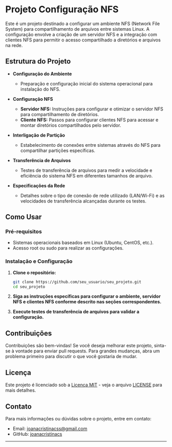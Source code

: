 # Projeto Configuração NFS

Este é um projeto destinado a configurar um ambiente NFS (Network File System) para compartilhamento de arquivos entre sistemas Linux. A configuração envolve a criação de um servidor NFS e a integração com clientes NFS para permitir o acesso compartilhado a diretórios e arquivos na rede.

## Estrutura do Projeto

- **Configuração do Ambiente**
  - Preparação e configuração inicial do sistema operacional para instalação do NFS.

- **Configuração NFS**
  - **Servidor NFS:** Instruções para configurar e otimizar o servidor NFS para compartilhamento de diretórios.
  - **Cliente NFS:** Passos para configurar clientes NFS para acessar e montar diretórios compartilhados pelo servidor.

- **Interligação de Partição**
  - Estabelecimento de conexões entre sistemas através do NFS para compartilhar partições específicas.

- **Transferência de Arquivos**
  - Testes de transferência de arquivos para medir a velocidade e eficiência do sistema NFS em diferentes tamanhos de arquivo.

- **Especificações da Rede**
  - Detalhes sobre o tipo de conexão de rede utilizado (LAN/Wi-Fi) e as velocidades de transferência alcançadas durante os testes.

## Como Usar

### Pré-requisitos

- Sistemas operacionais baseados em Linux (Ubuntu, CentOS, etc.).
- Acesso root ou sudo para realizar as configurações.

### Instalação e Configuração

1. **Clone o repositório:**
   ```bash
   git clone https://github.com/seu_usuario/seu_projeto.git
   cd seu_projeto
   ```

2. **Siga as instruções específicas para configurar o ambiente, servidor NFS e clientes NFS conforme descrito nas seções correspondentes.**

3. **Execute testes de transferência de arquivos para validar a configuração.**

## Contribuições

Contribuições são bem-vindas! Se você deseja melhorar este projeto, sinta-se à vontade para enviar pull requests. Para grandes mudanças, abra um problema primeiro para discutir o que você gostaria de mudar.

## Licença

Este projeto é licenciado sob a [Licença MIT](https://opensource.org/licenses/MIT) - veja o arquivo [LICENSE](./LICENSE) para mais detalhes.

## Contato

Para mais informações ou dúvidas sobre o projeto, entre em contato:

- Email: joanacristinacss@gmail.com
- GitHub: [joanacristinacs](https://github.com/joanacristinacs)

---

